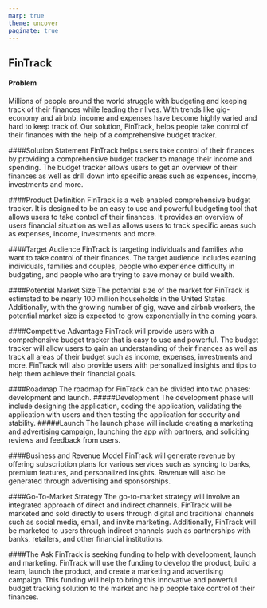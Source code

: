 ```yaml
---
marp: true
theme: uncover
paginate: true
---
```

## FinTrack

#### Problem
Millions of people around the world struggle with budgeting and keeping track of their finances while leading their lives. With trends like gig-economy and airbnb, income and expenses have become highly varied and hard to keep track of. Our solution, FinTrack, helps people take control of their finances with the help of a comprehensive budget tracker.

####Solution Statement
FinTrack helps users take control of their finances by providing a comprehensive budget tracker to manage their income and spending. The budget tracker allows users to get an overview of their finances as well as drill down into specific areas such as expenses, income, investments and more. 

####Product Definition
FinTrack is a web enabled comprehensive budget tracker. It is designed to be an easy to use and powerful budgeting tool that allows users to take control of their finances. It provides an overview of users financial situation as well as allows users to track specific areas such as expenses, income, investments and more.  

####Target Audience
FinTrack is targeting individuals and families who want to take control of their finances. The target audience includes earning individuals, families and couples, people who experience difficulty in budgeting, and people who are trying to save money or build wealth. 

####Potential Market Size
The potential size of the market for FinTrack is estimated to be nearly 100 million households in the United States. Additionally, with the growing number of gig, wave and airbnb workers, the potential market size is expected to grow exponentially in the coming years. 

####Competitive Advantage
FinTrack will provide users with a comprehensive budget tracker that is easy to use and powerful. The budget tracker will allow users to gain an understanding of their finances as well as track all areas of their budget such as income, expenses, investments and more. FinTrack will also provide users with personalized insights and tips to help them achieve their financial goals. 

####Roadmap
The roadmap for FinTrack can be divided into two phases: development and launch. 
#####Development
The development phase will include designing the application, coding the application, validating the application with users and then testing the application for security and stability. 
#####Launch
The launch phase will include creating a marketing and advertising campaign, launching the app with partners, and soliciting reviews and feedback from users.

####Business and Revenue Model
FinTrack will generate revenue by offering subscription plans for various services such as syncing to banks, premium features, and personalized insights. Revenue will also be generated through advertising and sponsorships. 

####Go-To-Market Strategy
The go-to-market strategy will involve an integrated approach of direct and indirect channels. FinTrack will be marketed and sold directly to users through digital and traditional channels such as social media, email, and invite marketing. Additionally, FinTrack will be marketed to users through indirect channels such as partnerships with banks, retailers, and other financial institutions. 

####The Ask
FinTrack is seeking funding to help with development, launch and marketing. FinTrack will use the funding to develop the product, build a team, launch the product, and create a marketing and advertising campaign. This funding will help to bring this innovative and powerful budget tracking solution to the market and help people take control of their finances.
  